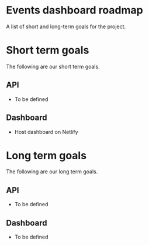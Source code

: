 # Events dashboard roadmap

A list of short and long-term goals for the project.

# Short term goals

The following are our short term goals.

## API

- To be defined

## Dashboard

- Host dashboard on Netlify

# Long term goals

The following are our long term goals.

## API

- To be defined

## Dashboard

- To be defined
